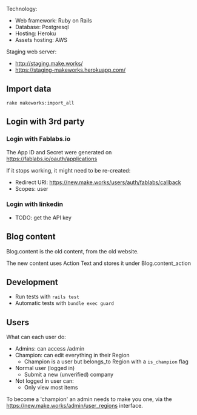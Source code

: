 Technology:

- Web framework: Ruby on Rails
- Database: Postgresql
- Hosting: Heroku
- Assets hosting: AWS

Staging web server:
- http://staging.make.works/
- https://staging-makeworks.herokuapp.com/

## Import data

`rake makeworks:import_all`

## Login with 3rd party

### Login with Fablabs.io

The App ID and Secret were generated on https://fablabs.io/oauth/applications

If it stops working, it might need to be re-created:
* Redirect URI: https://new.make.works/users/auth/fablabs/callback
* Scopes: user

### Login with linkedin

- TODO: get the API key

## Blog content

Blog.content is the old content, from the old website.

The new content uses Action Text and stores it under Blog.content_action


## Development

* Run tests with `rails test`
* Automatic tests with `bundle exec guard`


## Users

What can each user do:
- Admins: can access /admin
- Champion: can edit everything in their Region
    - Champion is a user but belongs_to Region with a `is_champion` flag
- Normal user (logged in)
    - Submit a new (unverified) company
- Not logged in user can:
    - Only view most items


To become a 'champion' an admin needs to make you one, via the https://new.make.works/admin/user_regions interface.
